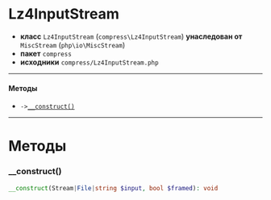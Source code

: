 # Lz4InputStream

- **класс** `Lz4InputStream` (`compress\Lz4InputStream`) **унаследован от** `MiscStream` (`php\io\MiscStream`)
- **пакет** `compress`
- **исходники** `compress/Lz4InputStream.php`

---

#### Методы

- `->`[`__construct()`](#method-__construct)

---
# Методы

<a name="method-__construct"></a>

### __construct()
```php
__construct(Stream|File|string $input, bool $framed): void
```